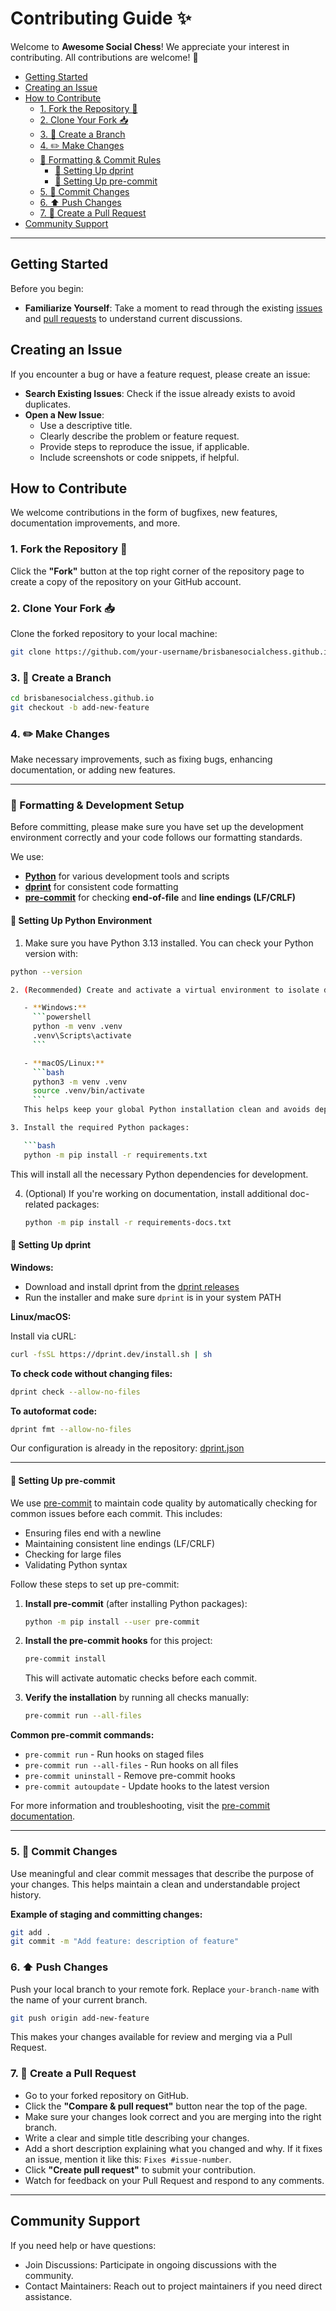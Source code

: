 # Contributing Guide ✨

Welcome to **Awesome Social Chess**! We appreciate your interest in contributing. All contributions are welcome! 💖

<!-- START doctoc generated TOC please keep comment here to allow auto update -->
<!-- DON'T EDIT THIS SECTION, INSTEAD RE-RUN doctoc TO UPDATE -->

- [Getting Started](#getting-started)
- [Creating an Issue](#creating-an-issue)
- [How to Contribute](#how-to-contribute)
  - [1. Fork the Repository 🔗](#1-fork-the-repository-)
  - [2. Clone Your Fork 📥](#2-clone-your-fork-)
  - [3. 🌿 Create a Branch](#3--create-a-branch)
  - [4. ✏️ Make Changes](#4--make-changes)
  - [📐 Formatting & Commit Rules](#-formatting--commit-rules)
    - [🔧 Setting Up dprint](#-setting-up-dprint)
    - [🧪 Setting Up pre-commit](#%F0%9F%A7%AA-setting-up-pre-commit)
  - [5. 📝 Commit Changes](#5--commit-changes)
  - [6. ⬆️ Push Changes](#6--push-changes)
  - [7. 🔄 Create a Pull Request](#7--create-a-pull-request)
- [Community Support](#community-support)

<!-- END doctoc generated TOC please keep comment here to allow auto update -->

---

## Getting Started

Before you begin:

- **Familiarize Yourself**: Take a moment to read through the existing [issues](https://github.com/brisbanesocialchess/brisbanesocialchess.github.io/issues) and [pull requests](https://github.com/brisbanesocialchess/brisbanesocialchess.github.io/pulls) to understand current discussions.

## Creating an Issue

If you encounter a bug or have a feature request, please create an issue:

- **Search Existing Issues**: Check if the issue already exists to avoid duplicates.
- **Open a New Issue**:
  - Use a descriptive title.
  - Clearly describe the problem or feature request.
  - Provide steps to reproduce the issue, if applicable.
  - Include screenshots or code snippets, if helpful.

## How to Contribute

We welcome contributions in the form of bugfixes, new features, documentation improvements, and more.

### 1. Fork the Repository 🔗

Click the **"Fork"** button at the top right corner of the repository page to create a copy of the repository on your GitHub account.

### 2. Clone Your Fork 📥

Clone the forked repository to your local machine:

```bash
git clone https://github.com/your-username/brisbanesocialchess.github.io.git
```

### 3. 🌿 Create a Branch

```bash
cd brisbanesocialchess.github.io
git checkout -b add-new-feature
```

### 4. ✏️ Make Changes

Make necessary improvements, such as fixing bugs, enhancing documentation, or adding new features.

---

### 📐 Formatting & Development Setup

Before committing, please make sure you have set up the development environment correctly and your code follows our formatting standards.

We use:

- [**Python**](https://www.python.org/) for various development tools and scripts
- [**dprint**](https://dprint.dev) for consistent code formatting
- [**pre-commit**](https://pre-commit.com) for checking **end-of-file** and **line endings (LF/CRLF)**

#### 🐍 Setting Up Python Environment

1. Make sure you have Python 3.13 installed. You can check your Python version with:

```bash
python --version

2. (Recommended) Create and activate a virtual environment to isolate dependencies:

   - **Windows:**
     ```powershell
     python -m venv .venv
     .venv\Scripts\activate
     ```

   - **macOS/Linux:**
     ```bash
     python3 -m venv .venv
     source .venv/bin/activate
     ```
   This helps keep your global Python installation clean and avoids dependency conflicts.

3. Install the required Python packages:

   ```bash
   python -m pip install -r requirements.txt
   ```
   This will install all the necessary Python dependencies for development.

4. (Optional) If you're working on documentation, install additional doc-related packages:

   ```bash
   python -m pip install -r requirements-docs.txt
   ```

#### 🔧 Setting Up dprint

**Windows:**

- Download and install dprint from the [dprint releases](https://github.com/dprint/dprint/releases)
- Run the installer and make sure `dprint` is in your system PATH

**Linux/macOS:**

Install via cURL:

```bash
curl -fsSL https://dprint.dev/install.sh | sh
```

**To check code without changing files:**

```bash
dprint check --allow-no-files
```

**To autoformat code:**

```bash
dprint fmt --allow-no-files
```

Our configuration is already in the repository: [dprint.json](./dprint.json)

---

#### 🧪 Setting Up pre-commit

We use [pre-commit](https://pre-commit.com/) to maintain code quality by automatically checking for common issues before each commit. This includes:

- Ensuring files end with a newline
- Maintaining consistent line endings (LF/CRLF)
- Checking for large files
- Validating Python syntax

Follow these steps to set up pre-commit:

1. **Install pre-commit** (after installing Python packages):

   ```bash
   python -m pip install --user pre-commit
   ```

2. **Install the pre-commit hooks** for this project:

   ```bash
   pre-commit install
   ```
   This will activate automatic checks before each commit.

3. **Verify the installation** by running all checks manually:
   ```bash
   pre-commit run --all-files
   ```

**Common pre-commit commands:**
- `pre-commit run` - Run hooks on staged files
- `pre-commit run --all-files` - Run hooks on all files
- `pre-commit uninstall` - Remove pre-commit hooks
- `pre-commit autoupdate` - Update hooks to the latest version

For more information and troubleshooting, visit the [pre-commit documentation](https://pre-commit.com/).

---

### 5. 📝 Commit Changes

Use meaningful and clear commit messages that describe the purpose of your changes. This helps maintain a clean and understandable project history.

**Example of staging and committing changes:**

```bash
git add .
git commit -m "Add feature: description of feature"
```

### 6. ⬆️ Push Changes

Push your local branch to your remote fork. Replace `your-branch-name` with the name of your current branch.

```bash
git push origin add-new-feature
```

This makes your changes available for review and merging via a Pull Request.

### 7. 🔄 Create a Pull Request

- Go to your forked repository on GitHub.
- Click the **"Compare & pull request"** button near the top of the page.
- Make sure your changes look correct and you are merging into the right branch.
- Write a clear and simple title describing your changes.
- Add a short description explaining what you changed and why. If it fixes an issue, mention it like this: `Fixes #issue-number`.
- Click **"Create pull request"** to submit your contribution.
- Watch for feedback on your Pull Request and respond to any comments.

---

## Community Support

If you need help or have questions:

- Join Discussions: Participate in ongoing discussions with the community.
- Contact Maintainers: Reach out to project maintainers if you need direct assistance.
